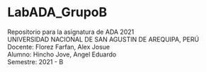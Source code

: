 # LabADA_GrupoB
Repositorio para la asignatura de ADA 2021  
UNIVERSIDAD NACIONAL DE SAN AGUSTIN DE AREQUIPA, PERÚ  
Docente: Florez Farfan, Alex Josue  
Alumno: Hincho Jove, Angel Eduardo  
Semestre: 2021 - B  
